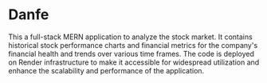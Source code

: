 # Danfe
This a full-stack MERN application to analyze the stock market. It contains historical stock performance charts and financial metrics for the company's financial health and trends over various time frames. The code is deployed on Render infrastructure to make it accessible for widespread utilization and enhance the scalability and performance of the application. 
